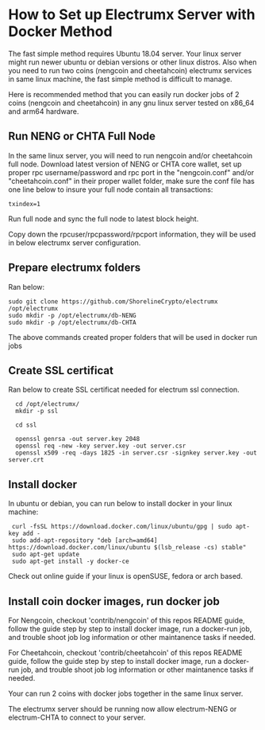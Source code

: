 # How to Set up Electrumx Server with Docker Method

The fast simple method requires Ubuntu 18.04 server. Your linux server might run newer ubuntu or debian versions or other linux distros. Also when you need to run two coins (nengcoin and cheetahcoin)
electrumx services in same linux machine, the fast simple method is difficult to manage.

Here is recommended method that you can easily run docker jobs of 2 coins (nengcoin and cheetahcoin) in any gnu linux server tested on x86_64 and arm64 hardware.


## Run NENG or CHTA Full Node

In the same linux server, you will need to run nengcoin and/or cheetahcoin full node.  Download latest version of NENG or CHTA core wallet, set up proper
rpc username/password and rpc port in the "nengcoin.conf" and/or "cheetahcoin.conf" in their proper wallet folder, make sure the conf file has one line below to insure your full node contain all transactions:

```
txindex=1
```

Run full node and sync the full node to latest block height.

Copy down the rpcuser/rpcpassword/rpcport information, they will be used in below electrumx server configuration.

## Prepare electrumx folders

Ran below:
```
sudo git clone https://github.com/ShorelineCrypto/electrumx /opt/electrumx
sudo mkdir -p /opt/electrumx/db-NENG
sudo mkdir -p /opt/electrumx/db-CHTA
```
The above commands created proper folders that will be used in docker run jobs

## Create SSL certificat

Ran below to create SSL certificat needed for electrum ssl connection. 
```
  cd /opt/electrumx/
  mkdir -p ssl

  cd ssl

  openssl genrsa -out server.key 2048
  openssl req -new -key server.key -out server.csr
  openssl x509 -req -days 1825 -in server.csr -signkey server.key -out server.crt
```



## Install docker

In ubuntu or debian, you can run below to install docker in your linux machine:

```
 curl -fsSL https://download.docker.com/linux/ubuntu/gpg | sudo apt-key add -
 sudo add-apt-repository "deb [arch=amd64] https://download.docker.com/linux/ubuntu $(lsb_release -cs) stable"
 sudo apt-get update
 sudo apt-get install -y docker-ce
```

Check out online guide if your linux is openSUSE, fedora or arch based.


## Install coin docker images, run docker job

For Nengcoin,  checkout 'contrib/nengcoin' of this repos README guide, follow the guide step by step to install docker image, run a docker-run job, and trouble shoot
job log information or other maintanence tasks if needed.

For Cheetahcoin, checkout 'contrib/cheetahcoin' of this repos README guide, follow the guide step by step to install docker image, run a docker-run job, and trouble shoot
job log information or other maintanence tasks if needed.

Your can run 2 coins with docker jobs together in the same linux server. 

The electrumx server should be running now allow electrum-NENG or electrum-CHTA to connect to your server.
